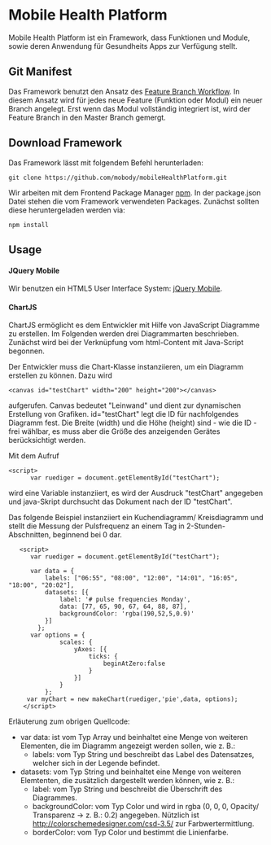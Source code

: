 # Mobile Health Platform

Mobile Health Platform ist ein Framework, dass Funktionen und Module, sowie deren Anwendung für Gesundheits Apps zur Verfügung stellt. 

## Git Manifest

Das Framework benutzt den Ansatz des [Feature Branch Workflow][git-feature-branch]. In diesem Ansatz wird für jedes neue Feature (Funktion oder Modul) ein neuer Branch angelegt. Erst wenn das Modul vollständig integriert ist, wird der Feature Branch in den Master Branch gemergt.

## Download Framework

Das Framework lässt mit folgendem Befehl herunterladen:

	git clone https://github.com/mobody/mobileHealthPlatform.git

Wir arbeiten mit dem Frontend Package Manager [npm][npm]. In der package.json Datei stehen die vom Framework verwendeten Packages. Zunächst sollten diese heruntergeladen werden via:


	npm install


## Usage

#### JQuery Mobile

Wir benutzen ein HTML5 User Interface System: [jQuery Mobile][jquery-mobile].

#### ChartJS

ChartJS ermöglicht es dem Entwickler mit Hilfe von JavaScript Diagramme zu erstellen. Im Folgenden werden drei Diagrammarten beschrieben. Zunächst wird bei der Verknüpfung vom html-Content mit Java-Script begonnen.

Der Entwickler muss die Chart-Klasse instanziieren, um ein Diagramm erstellen zu können. Dazu wird
	
	<canvas id="testChart" width="200" height="200"></canvas>

aufgerufen. Canvas bedeutet "Leinwand" und dient zur dynamischen Erstellung von Grafiken.
id="testChart" legt die ID für nachfolgendes Diagramm fest. Die Breite (width) und die Höhe (height) sind - wie die ID - frei wählbar, es muss aber die Größe des anzeigenden Gerätes berücksichtigt werden.

Mit dem Aufruf    

	<script>
          var ruediger = document.getElementById("testChart");

wird eine Variable instanziiert, es wird der Ausdruck "testChart" angegeben und java-Skript durchsucht das Dokument nach der ID "testChart".

Das folgende Beispiel instanziiert ein Kuchendiagramm/ Kreisdiagramm und stellt die Messung der Pulsfrequenz an einem Tag in 2-Stunden-Abschnitten, beginnend bei 0 dar. 

       <script>
          var ruediger = document.getElementById("testChart");

          var data = {
              labels: ["06:55", "08:00", "12:00", "14:01", "16:05", "18:00", "20:02"],
              datasets: [{
                  label: '# pulse frequencies Monday',
                  data: [77, 65, 90, 67, 64, 88, 87],
                  backgroundColor: 'rgba(190,52,5,0.9)'
              }]
            };
          var options = {
                  scales: {
                      yAxes: [{
                          ticks: {
                              beginAtZero:false
                          }
                      }]
                  }
              };
         var myChart = new makeChart(ruediger,'pie',data, options);
        </script>
        
Erläuterung zum obrigen Quellcode:
- var data: ist vom Typ Array und beinhaltet eine Menge von weiteren Elementen, die im Diagramm angezeigt werden sollen, wie z. B.:
	- labels: vom Typ String und beschreibt das Label des Datensatzes, welcher sich in der Legende befindet.
- datasets: vom Typ String und beinhaltet eine Menge von weiteren Elemtenten, die zusätzlich dargestellt werden können, wie z. B.: 
	- label: vom Typ String und beschreibt die Überschrift des Diagrammes.
	- backgroundColor: vom Typ Color und wird in rgba (0, 0, 0, Opacity/ Transparenz -> z. B.: 0.2) angegeben. Nützlich ist http://colorschemedesigner.com/csd-3.5/ zur Farbwertermittlung.
	- borderColor: vom Typ Color und bestimmt die Linienfarbe.




[package-json]: https://github.com/phonegap/phonegap-template-hello-world/blob/master/config.xml
[git-feature-branch]: https://www.atlassian.com/git/tutorials/comparing-workflows/feature-branch-workflow
[laravel-elixir]: https://github.com/laravel/elixir
[jquery-mobile]: http://jquerymobile.com/
[npm]: https://www.npmjs.com/